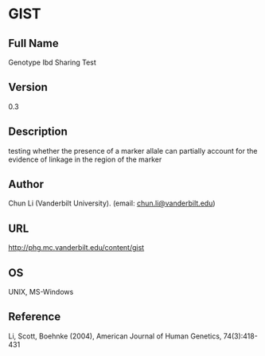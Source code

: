 # GIST

## Full Name
Genotype Ibd Sharing Test

## Version
0.3

## Description
testing whether the presence of a marker allale can partially account for the evidence of linkage in the region of the marker

## Author
Chun Li (Vanderbilt University). (email: chun.li@vanderbilt.edu)

## URL
http://phg.mc.vanderbilt.edu/content/gist

## OS
UNIX, MS-Windows

## Reference
Li, Scott, Boehnke (2004), American Journal of Human Genetics, 74(3):418-431
